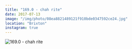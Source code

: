 ```yaml
---
title: "169.0 - chah rite"
date: 2017-07-13
image: "/img/photo/08ea8821489121f910bde0347592ce24.jpg"
location: "Brixton"
instagram: true
---
```


![169.0 - chah rite](/img/photo/08ea8821489121f910bde0347592ce24.jpg)
